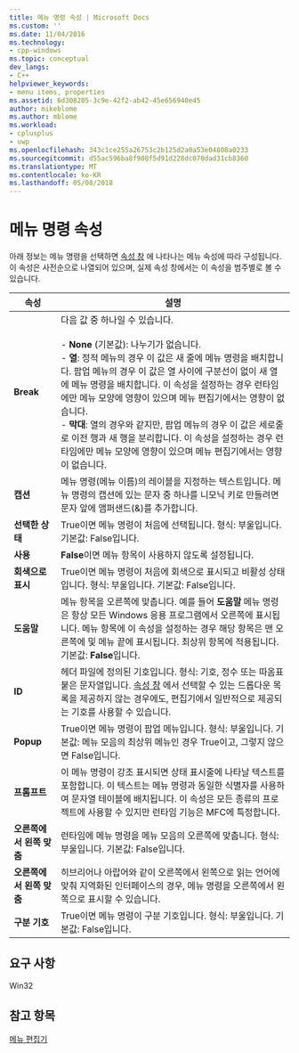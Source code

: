 ```yaml
---
title: 메뉴 명령 속성 | Microsoft Docs
ms.custom: ''
ms.date: 11/04/2016
ms.technology:
- cpp-windows
ms.topic: conceptual
dev_langs:
- C++
helpviewer_keywords:
- menu items, properties
ms.assetid: 6d308205-3c9e-42f2-ab42-45e656940e45
author: mikeblome
ms.author: mblome
ms.workload:
- cplusplus
- uwp
ms.openlocfilehash: 343c1ce255a26753c2b125d2a0a53e04808a0233
ms.sourcegitcommit: d55ac596ba8f908f5d91d228dc070dad31cb8360
ms.translationtype: MT
ms.contentlocale: ko-KR
ms.lasthandoff: 05/08/2018
---
```

# <a name="menu-command-properties"></a>메뉴 명령 속성
아래 정보는 메뉴 명령을 선택하면 [속성 창](/visualstudio/ide/reference/properties-window) 에 나타나는 메뉴 속성에 따라 구성됩니다. 이 속성은 사전순으로 나열되어 있으며, 실제 속성 창에서는 이 속성을 범주별로 볼 수 있습니다.  
  
|속성|설명|  
|--------------|-----------------|  
|**Break**|다음 값 중 하나일 수 있습니다.<br /><br /> -   **None** (기본값): 나누기가 없습니다.<br />-   **열**: 정적 메뉴의 경우 이 값은 새 줄에 메뉴 명령을 배치합니다. 팝업 메뉴의 경우 이 값은 열 사이에 구분선이 없이 새 열에 메뉴 명령을 배치합니다. 이 속성을 설정하는 경우 런타임에만 메뉴 모양에 영향이 있으며 메뉴 편집기에서는 영향이 없습니다.<br />-   **막대**: 열의 경우와 같지만, 팝업 메뉴의 경우 이 값은 세로줄로 이전 행과 새 행을 분리합니다. 이 속성을 설정하는 경우 런타임에만 메뉴 모양에 영향이 있으며 메뉴 편집기에서는 영향이 없습니다.|  
|**캡션**|메뉴 명령(메뉴 이름)의 레이블을 지정하는 텍스트입니다. 메뉴 명령의 캡션에 있는 문자 중 하나를 니모닉 키로 만들려면 문자 앞에 앰퍼샌드(&)를 추가합니다.|  
|**선택한 상태**|True이면 메뉴 명령이 처음에 선택됩니다. 형식: 부울입니다. 기본값: False입니다.|  
|**사용**|**False**이면 메뉴 항목이 사용하지 않도록 설정됩니다.|  
|**회색으로 표시**|True이면 메뉴 명령이 처음에 회색으로 표시되고 비활성 상태입니다. 형식: 부울입니다. 기본값: False입니다.|  
|**도움말**|메뉴 항목을 오른쪽에 맞춥니다. 예를 들어 **도움말** 메뉴 명령은 항상 모든 Windows 응용 프로그램에서 오른쪽에 표시됩니다. 메뉴 항목에 이 속성을 설정하는 경우 해당 항목은 맨 오른쪽에 및 메뉴 끝에 표시됩니다. 최상위 항목에 적용됩니다. 기본값: **False**입니다.|  
|**ID**|헤더 파일에 정의된 기호입니다. 형식: 기호, 정수 또는 따옴표 붙은 문자열입니다. [속성 창](/visualstudio/ide/reference/properties-window) 에서 선택할 수 있는 드롭다운 목록을 제공하지 않는 경우에도, 편집기에서 일반적으로 제공되는 기호를 사용할 수 있습니다.|  
|**Popup**|True이면 메뉴 명령이 팝업 메뉴입니다. 형식: 부울입니다. 기본값: 메뉴 모음의 최상위 메뉴인 경우 True이고, 그렇지 않으면 False입니다.|  
|**프롬프트**|이 메뉴 명령이 강조 표시되면 상태 표시줄에 나타날 텍스트를 포함합니다. 이 텍스트는 메뉴 명령과 동일한 식별자를 사용하여 문자열 테이블에 배치됩니다. 이 속성은 모든 종류의 프로젝트에 사용할 수 있지만 런타임 기능은 MFC에 특정합니다.|  
|**오른쪽에서 왼쪽 맞춤**|런타임에 메뉴 명령을 메뉴 모음의 오른쪽에 맞춥니다. 형식: 부울입니다. 기본값: False입니다.|  
|**오른쪽에서 왼쪽 맞춤**|히브리어나 아랍어와 같이 오른쪽에서 왼쪽으로 읽는 언어에 맞춰 지역화된 인터페이스의 경우, 메뉴 명령을 오른쪽에서 왼쪽으로 표시할 수 있습니다.|  
|**구분 기호**|True이면 메뉴 명령이 구분 기호입니다. 형식: 부울입니다. 기본값: False입니다.|  
  

  
## <a name="requirements"></a>요구 사항  
 Win32  
  
## <a name="see-also"></a>참고 항목  
 [메뉴 편집기](../windows/menu-editor.md)